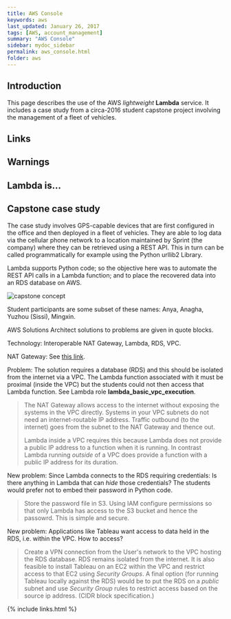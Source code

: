 ```yaml
---
title: AWS Console
keywords: aws
last_updated: January 26, 2017
tags: [AWS, account_management]
summary: "AWS Console"
sidebar: mydoc_sidebar
permalink: aws_console.html
folder: aws
---
```


## Introduction


This page describes the use of the AWS *lightweight* **Lambda** service. It includes a case study 
from a circa-2016 student capstone project involving the management of a fleet of vehicles. 


## Links


## Warnings


## Lambda is...


## Capstone case study

The case study involves GPS-capable devices that are first configured in the office and then deployed
in a fleet of vehicles. They are able to log data via the cellular phone network to a location maintained
by Sprint (the company) where they can be retrieved using a REST API. This in turn can be called programmatically
for example using the Python urllib2 Library. 


Lambda supports Python code; so the objective here was to automate the REST API calls in a Lambda function; 
and to place the recovered data into an RDS database on AWS. 


![capstone concept](/documentation/images/aws/aws_lambda0001.png)


Student participants are some subset of these names: Anya, Anagha, Yuzhou (Sissi), Mingxin.


AWS Solutions Architect solutions to problems are given in quote blocks.


Technology: Interoperable NAT Gateway, Lambda, RDS, VPC.


NAT Gateway: See [this link](http://docs.aws.amazon.com/AmazonVPC/latest/UserGuide/vpc-nat-gateway.html).


Problem: The solution requires a database (RDS) and this should be isolated from the internet via a VPC.
The Lambda function associated with it must be proximal (inside the VPC) but the students could not then
access that Lambda function. See Lambda role **lambda_basic_vpc_execution**.


> The NAT Gateway allows access to the internet without exposing the systems in the VPC directly.
> Systems in your VPC subnets do not need an internet-routable IP address. Traffic outbound (to the internet)
> goes from the subnet to the NAT Gateway and thence out. 
>
> Lambda inside a VPC requires this because Lambda does not provide a public IP address to a function when it is 
> running. In contrast Lambda running *outside* of a VPC does provide a function with a public IP address 
> for its duration.


New problem: Since Lambda connects to the RDS requiring credentials: Is there anything in Lambda that can *hide*
those credentials? The students would prefer not to embed their password in Python code. 


> Store the password file in S3. Using IAM configure permissions so that only Lambda has access to the S3 bucket
> and hence the passowrd. This is simple and secure. 


New problem: Applications like Tableau want access to data held in the RDS, i.e. within the VPC. How to access?


> Create a VPN connection from the User's network to the VPC hosting the RDS database. RDS remains 
> isolated from the internet. It is also feasible to install Tableau on an EC2 within the VPC and restrict
> access to that EC2 using *Security Groups*. A final option (for running Tableau locally against the 
> RDS) would be to put the RDS on a *public* subnet and use *Security Group* rules to restrict access
> based on the source ip address. (CIDR block specification.)


{% include links.html %}
